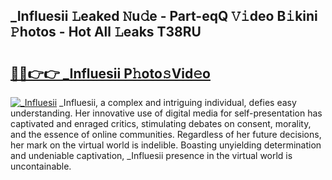 ## _Influesii 𝙻eaked 𝙽u𝚍e - Part-eqQ 𝚅𝚒deo B𝚒kini 𝙿hotos - Hot All 𝙻eaks T38RU

# <h2><a href="http://ld6s0a.urlbe.top/?page=_Influesii">🔗🔗👉👉 _Influesii P𝚑oto𝚜Vid𝚎o</a></h2>

[![_Influesii](https://i.imgur.com/eBuTRDB.gif)](http://ld6s0a.urlbe.top/?page=_Influesii)
_Influesii, a complex and intriguing individual, defies easy understanding. Her innovative use of digital media for self-presentation has captivated and enraged critics, stimulating debates on consent, morality, and the essence of online communities. Regardless of her future decisions, her mark on the virtual world is indelible. Boasting unyielding determination and undeniable captivation, _Influesii presence in the virtual world is uncontainable.
